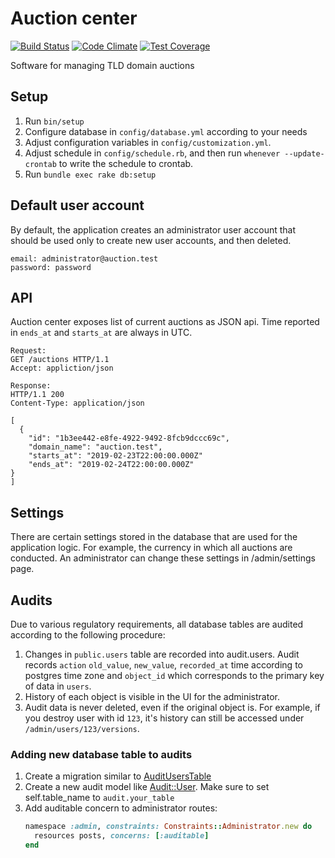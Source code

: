# Auction center

[![Build Status](https://travis-ci.org/internetee/auction_center.svg?branch=master)](https://travis-ci.org/internetee/auction_center)
[![Code Climate](https://codeclimate.com/github/internetee/auction_center/badges/gpa.svg)](https://codeclimate.com/github/internetee/auction_center)
[![Test Coverage](https://codeclimate.com/github/internetee/auction_center/badges/coverage.svg)](https://codeclimate.com/github/internetee/auction_center/coverage)

Software for managing TLD domain auctions

## Setup

1. Run `bin/setup`
2. Configure database in `config/database.yml` according to your needs
3. Adjust configuration variables in `config/customization.yml`.
4. Adjust schedule in `config/schedule.rb`, and then run `whenever --update-crontab` to write the schedule to crontab.
5. Run `bundle exec rake db:setup`

## Default user account

By default, the application creates an administrator user account that should be used only to create new user accounts, and then deleted.

```
email: administrator@auction.test
password: password
```

## API

Auction center exposes list of current auctions as JSON api. Time reported in `ends_at` and `starts_at` are always in UTC.

```
Request:
GET /auctions HTTP/1.1
Accept: appliction/json

Response:
HTTP/1.1 200
Content-Type: application/json

[
  {
    "id": "1b3ee442-e8fe-4922-9492-8fcb9dccc69c",
    "domain_name": "auction.test",
    "starts_at": "2019-02-23T22:00:00.000Z"
    "ends_at": "2019-02-24T22:00:00.000Z"
}
]
```

## Settings

There are certain settings stored in the database that are used for the application logic. For example, the currency in which all auctions are conducted. An administrator can change these settings in /admin/settings page.

## Audits

Due to various regulatory requirements, all database tables are audited according to the following procedure:

1. Changes in `public.users` table are recorded into audit.users. Audit records `action` `old_value`, `new_value`, `recorded_at` time according to postgres time zone and `object_id` which corresponds to the primary key of data in `users`.
2. History of each object is visible in the UI for the administrator.
3. Audit data is never deleted, even if the original object is. For example, if you destroy user with id `123`, it's history can still be accessed under `/admin/users/123/versions`.

### Adding new database table to audits

1. Create a migration similar to [AuditUsersTable](db/migrate/20180921084531_audit_users_table.rb)
2. Create a new audit model like [Audit::User](app/models/audit/user.rb).
   Make sure to set self.table_name to `audit.your_table`
3. Add auditable concern to administrator routes:
   ```ruby
   namespace :admin, constraints: Constraints::Administrator.new do
     resources posts, concerns: [:auditable]
   end
   ```

